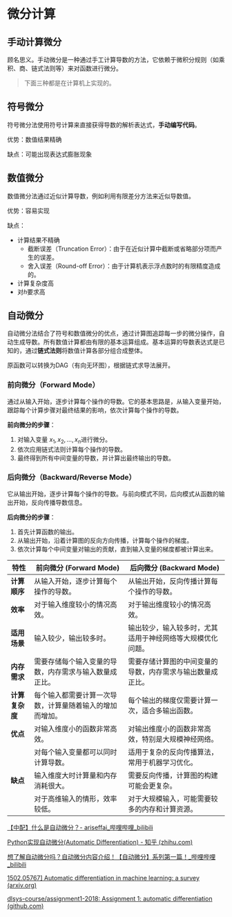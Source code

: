 # 微分计算

## 手动计算微分

顾名思义。手动微分是一种通过手工计算导数的方法，它依赖于微积分规则（如乘积、商、链式法则等）来对函数进行微分。



> 下面三种都是在计算机上实现的。

## 符号微分

符号微分法使用符号计算来直接获得导数的解析表达式，**手动编写代码**。

优势：数值结果精确

缺点：可能出现表达式膨胀现象

## 数值微分

数值微分法通过近似计算导数，例如利用有限差分方法来近似导数值。

优势：容易实现

缺点：

- 计算结果不精确
  - 截断误差（Truncation Error）：由于在近似计算中截断或省略部分项而产生的误差。
  - 舍入误差（Round-off Error）：由于计算机表示浮点数时的有限精度造成的。
- 计算复杂度高 
- 对$h$要求高



## 自动微分

自动微分法结合了符号和数值微分的优点，通过计算图追踪每一步的微分操作，自动生成导数。所有数值计算都由有限的基本运算组成。基本运算的导数表达式是已知的，通过**链式法则**将数值计算各部分组合成整体。

原函数可以转换为DAG（有向无环图），根据链式求导法展开。

### 前向微分（Forward Mode）

通过从输入开始，逐步计算每个操作的导数。它的基本思路是，从输入变量开始，跟踪每个计算步骤对最终结果的影响，依次计算每个操作的导数。

**前向微分的步骤**：

1. 对输入变量 $x_1,x_2,…,x_n$进行微分。
2. 依次应用链式法则计算每个操作的导数。
3. 最终得到所有中间变量的导数，并计算出最终输出的导数。

### 后向微分（Backward/Reverse Mode）

它从输出开始，逐步计算每个操作的导数。与前向模式不同，后向模式从函数的输出开始，反向传播导数信息。

**后向微分的步骤**：

1. 首先计算函数的输出。
2. 从输出开始，沿着计算图的反向方向传播，计算每个操作的梯度。
3. 依次计算每个中间变量对输出的贡献，直到输入变量的梯度都被计算出来。

| 特性           | 前向微分 (Forward Mode)                                  | 后向微分 (Backward Mode)                                   |
| -------------- | -------------------------------------------------------- | ---------------------------------------------------------- |
| **计算顺序**   | 从输入开始，逐步计算每个操作的导数。                     | 从输出开始，反向传播计算每个操作的导数。                   |
| **效率**       | 对于输入维度较小的情况高效。                             | 对于输出维度较小的情况高效。                               |
| **适用场景**   | 输入较少，输出较多时。                                   | 输出较少，输入较多时，尤其适用于神经网络等大规模优化问题。 |
| **内存需求**   | 需要存储每个输入变量的导数，内存需求与输入数量成正比。   | 需要存储计算图的中间变量的导数，内存需求与输出数量成正比。 |
| **计算复杂度** | 每个输入都需要计算一次导数，计算量随着输入的增加而增加。 | 每个输出的梯度仅需要计算一次，适合多输出函数。             |
| **优点**       | 对输入维度小的函数非常高效。                             | 对输出维度小的函数非常高效，特别是大规模神经网络。         |
|                | 对每个输入变量都可以同时计算导数。                       | 适用于复杂的反向传播算法，常用于机器学习优化。             |
| **缺点**       | 输入维度大时计算量和内存消耗很大。                       | 需要反向传播，计算图的构建可能会更复杂。                   |
|                | 对于高维输入的情形，效率较低。                           | 对于大规模输入，可能需要较多的内存和计算资源。             |









[【中配】什么是自动微分？- ariseffai_哔哩哔哩_bilibili](https://www.bilibili.com/video/BV19C4y1D7b1/?spm_id_from=333.337.search-card.all.click)

[Python实现自动微分(Automatic Differentiation) - 知乎 (zhihu.com)](https://zhuanlan.zhihu.com/p/161635270)

[想了解自动微分吗？自动微分内容介绍！【自动微分】系列第一篇！_哔哩哔哩_bilibili](https://www.bilibili.com/video/BV1FV4y1T7zp?spm_id_from=333.788.videopod.sections&vd_source=13dfbe5ed2deada83969fafa995ccff6)

[1502.05767\] Automatic differentiation in machine learning: a survey (arxiv.org)](https://arxiv.org/abs/1502.05767)

[dlsys-course/assignment1-2018: Assignment 1: automatic differentiation (github.com)](https://github.com/dlsys-course/assignment1-2018)

